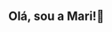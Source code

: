 ## Olá, sou a Mari!👋

<!--
**maricabralmeida/maricabralmeida** is a ✨ _special_ ✨ repository because its `README.md` (this file) appears on your GitHub profile.

Here are some ideas to get you started:

- 🔭 Sempre em busca de formas criativas e eficientes de resolver problemas, especialmente quando envolvem dados, investigações, OSINT e tecnologia.

- 🐍 Não tenho formação em programação, e realmente não sei programar, mas isso não me impede de me aventurar no mundo do Python. Com curiosidade e a ajuda da IA, venho explorando e aprendendo cada vez mais, construindo pequenas ferramentas que automatizam processos, tratam e analisam dados de forma útil para o meu dia a dia profissional.

- ⚡ No momento, meu maior projeto é o "Anonimyzer" — uma aplicação portátil desenvolvida em Python, com interface gráfica, focada na anonimização e desanonimização de documentos contendo dados sensíveis, como nomes, CPFs, endereços, telefones, e-mails, entre outros. Criado para ser usado por profissionais que lidam com investigações e/ou dados sigilosos, o Anonimyzer busca aliar segurança, precisão e praticidade.


-->
